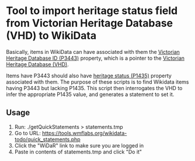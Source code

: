 # Tool to import heritage status field from Victorian Heritage Database (VHD) to WikiData

Basically, items in WikiData can have associated with them the [Victorian
Heritage Database ID (P3443)](https://www.wikidata.org/wiki/Property:P3443)
property, which is a pointer to the [Victorian Heritage Database (VHD)](http://vhd.heritagecouncil.vic.gov.au).

Items have P3443 should also have [heritage status (P1435)](https://www.wikidata.org/wiki/Property:P1435) property associated with them. The purpose of these scripts is to find Wikidata items having P3443 but lacking P1435. This script then interrogates the VHD to infer the appropriate P1435 value, and generates a statement to set it.

## Usage

1. Run: ./getQuickStatements > statements.tmp
2. Go to URL: https://tools.wmflabs.org/wikidata-todo/quick_statements.php
3. Click the "WiDaR" link to make sure you are logged in
4. Paste in contents of statements.tmp and click "Do it"
